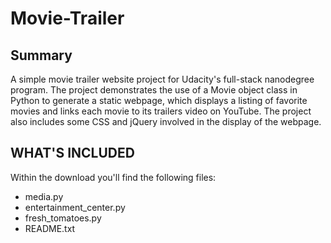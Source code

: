 # Movie-Trailer

## Summary
A simple movie trailer website project for Udacity's full-stack nanodegree program. The project demonstrates the use of a Movie object class in Python to generate a static webpage, which displays a listing of favorite movies and links each movie to its trailers video on YouTube. The project also includes some CSS and jQuery involved in the display of the webpage.

## WHAT'S INCLUDED
Within the download you'll find the following files:
- media.py
- entertainment_center.py
- fresh_tomatoes.py
- README.txt

